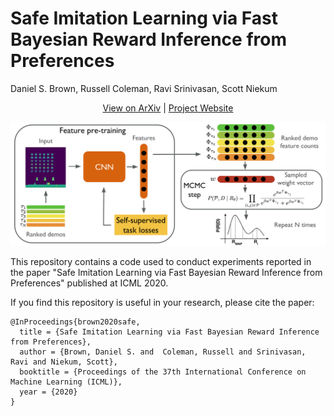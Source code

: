 # Safe Imitation Learning via Fast Bayesian Reward Inference from Preferences

Daniel S. Brown, Russell Coleman, Ravi Srinivasan, Scott Niekum

<p align="center">
  <a href="https://arxiv.org/abs/2002.09089">View on ArXiv</a> |
  <a href="https://sites.google.com/view/bayesianrex/">Project Website</a>
</p>


<p align=center>
  <img src='assets/BREXslide.pdf' width=600>
</p>



This repository contains a code used to conduct experiments reported in the paper "Safe Imitation Learning via Fast Bayesian Reward Inference from Preferences" published at ICML 2020.

If you find this repository is useful in your research, please cite the paper:
```
@InProceedings{brown2020safe,
  title = {Safe Imitation Learning via Fast Bayesian Reward Inference from Preferences},
  author = {Brown, Daniel S. and  Coleman, Russell and Srinivasan, Ravi and Niekum, Scott},
  booktitle = {Proceedings of the 37th International Conference on Machine Learning (ICML)},
  year = {2020}
}
```
